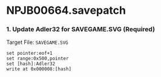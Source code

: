 # NPJB00664.savepatch

### 1. Update Adler32 for SAVEGAME.SVG (Required)

Target File: `SAVEGAME.SVG`

```
set pointer:eof+1
set range:0x500,pointer
set [hash]:Adler32
write at 0x000008:[hash]
```

